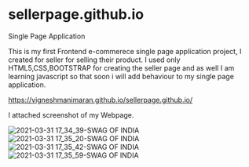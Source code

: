 # sellerpage.github.io
Single Page Application

This is my first Frontend e-commerece single page application project, I created for seller for selling their product. I used only  HTML5,CSS,BOOTSTRAP for creating the seller page and as well I am learning javascript so that soon i will add behaviour to my single page application.

https://vigneshmanimaran.github.io/sellerpage.github.io/

I attached screenshot of  my Webpage.

![2021-03-31 17_34_39-SWAG OF INDIA](https://user-images.githubusercontent.com/76697341/113184820-941d0900-924d-11eb-8e24-d517a392536a.png)
![2021-03-31 17_35_20-SWAG OF INDIA](https://user-images.githubusercontent.com/76697341/113184822-94b59f80-924d-11eb-9977-f95b9c820ac5.png)
![2021-03-31 17_35_42-SWAG OF INDIA](https://user-images.githubusercontent.com/76697341/113184825-954e3600-924d-11eb-93d4-dace2cde5bce.png)
![2021-03-31 17_35_59-SWAG OF INDIA](https://user-images.githubusercontent.com/76697341/113184827-95e6cc80-924d-11eb-8431-610ee34e0303.png)
